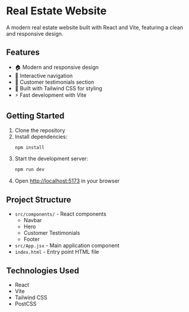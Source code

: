 # Real Estate Website

A modern real estate website built with React and Vite, featuring a clean and responsive design.

## Features

- 🏠 Modern and responsive design
- 🎯 Interactive navigation
- 💬 Customer testimonials section
- 🎨 Built with Tailwind CSS for styling
- ⚡ Fast development with Vite

## Getting Started

1. Clone the repository
2. Install dependencies:
   ```bash
   npm install
   ```
3. Start the development server:
   ```bash
   npm run dev
   ```
4. Open [http://localhost:5173](http://localhost:5173) in your browser

## Project Structure

- `src/components/` - React components
  - Navbar
  - Hero
  - Customer Testimonials
  - Footer
- `src/App.jsx` - Main application component
- `index.html` - Entry point HTML file

## Technologies Used

- React
- Vite
- Tailwind CSS
- PostCSS
